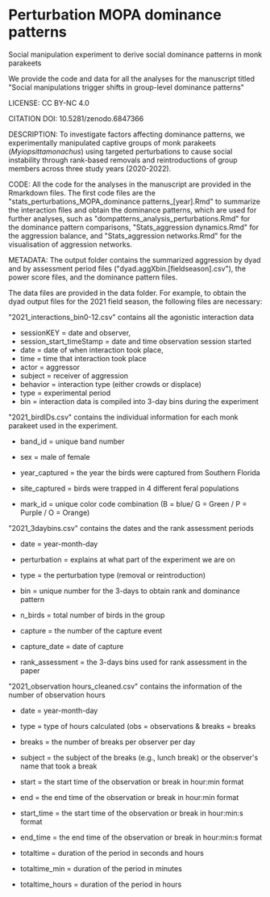 # Perturbation MOPA dominance patterns

Social manipulation experiment to derive social dominance patterns in monk parakeets

We provide the code and data for all the analyses for the manuscript titled "Social manipulations trigger shifts in group-level dominance patterns"

LICENSE: CC BY-NC 4.0

CITATION DOI: 10.5281/zenodo.6847366

DESCRIPTION: To investigate factors affecting dominance patterns, we experimentally manipulated captive groups of monk parakeets (*Myiopsittamonachus*) using targeted perturbations to cause social instability through rank-based removals and reintroductions of group members across three study years (2020-2022).

CODE: All the code for the analyses in the manuscript are provided in the Rmarkdown files. The first code files are the "stats_perturbations_MOPA_dominance patterns\_[year].Rmd" to summarize the interaction files and obtain the dominance patterns, which are used for further analyses, such as "dompatterns_analysis_perturbations.Rmd" for the dominance pattern comparisons, "Stats_aggression dynamics.Rmd" for the aggression balance, and "Stats_aggression networks.Rmd" for the visualisation of aggression networks.

METADATA: The output folder contains the summarized aggression by dyad and by assessment period files ("dyad.aggXbin.[fieldseason].csv"), the power score files, and the dominance pattern files.

The data files are provided in the data folder. For example, to obtain the dyad output files for the 2021 field season, the following files are necessary:

"2021_interactions_bin0-12.csv" contains all the agonistic interaction data

-   sessionKEY = date and observer,
-   session_start_timeStamp = date and time observation session started
-   date = date of when interaction took place,
-   time = time that interaction took place
-   actor = aggressor
-   subject = receiver of aggression
-   behavior = interaction type (either crowds or displace)
-   type = experimental period
-   bin = interaction data is compiled into 3-day bins during the experiment

"2021_birdIDs.csv" contains the individual information for each monk parakeet used in the experiment.

-   band_id = unique band number

-   sex = male of female

-   year_captured = the year the birds were captured from Southern Florida

-   site_captured = birds were trapped in 4 different feral populations

-   mark_id = unique color code combination (B = blue/ G = Green / P = Purple / O = Orange)

"2021_3daybins.csv" contains the dates and the rank assessment periods

-   date = year-month-day

-   perturbation = explains at what part of the experiment we are on

-   type = the perturbation type (removal or reintroduction)

-   bin = unique number for the 3-days to obtain rank and dominance pattern

-   n_birds = total number of birds in the group

-   capture = the number of the capture event

-   capture_date = date of capture

-   rank_assessment = the 3-days bins used for rank assessment in the paper

"2021_observation hours_cleaned.csv" contains the information of the number of observation hours

-   date = year-month-day

-   type = type of hours calculated (obs = observations & breaks = breaks

-   breaks = the number of breaks per observer per day

-   subject = the subject of the breaks (e.g., lunch break) or the observer's name that took a break

-   start = the start time of the observation or break in hour:min format

-   end = the end time of the observation or break in hour:min format

-   start_time = the start time of the observation or break in hour:min:s format

-   end_time = the end time of the observation or break in hour:min:s format

-   totaltime = duration of the period in seconds and hours

-   totaltime_min = duration of the period in minutes

-   totaltime_hours = duration of the period in hours
